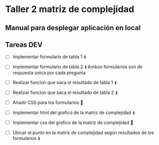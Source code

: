 # Taller 2 matriz de complejidad

## Manual para desplegar aplicación en local

## Tareas DEV

- [ ] Implementar formulario de tabla 1 ⏫
- [ ] Implementar formulario de tabla 2 ⏫
      Ambos formularios son de respuesta unica por cada pregunta

- [ ] Realizar funcion que saca el resultado de tabla 1 ⏫
- [ ] Realizar funcion que saca el resultado de tabla 2 ⏫

- [ ] Añadir CSS para los formularios 🔽
- [ ] Implementar html del grafico de la matriz de complejidad ⏫
- [ ] Implementar css del grafico de la matriz de complejidad 🔽
- [ ] Ubicar el punto en la matriz de complejidad según resultados de los formularios ⏫
